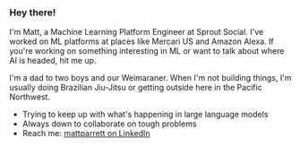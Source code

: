 ### Hey there!

I'm Matt, a Machine Learning Platform Engineer at Sprout Social. I've worked on ML platforms at places like Mercari US and Amazon Alexa. If you're working on something interesting in ML or want to talk about where AI is headed, hit me up.

I'm a dad to two boys and our Weimaraner. When I'm not building things, I'm usually doing Brazilian Jiu-Jitsu or getting outside here in the Pacific Northwest.

- Trying to keep up with what's happening in large language models
- Always down to collaborate on tough problems
- Reach me: [mattparrett on LinkedIn](https://www.linkedin.com/in/mattparrett/)

<!---
mparrett/mparrett is a ✨ special ✨ repository because its `README.md` (this file) appears on your GitHub profile.
You can click the Preview link to take a look at your changes.
--->

